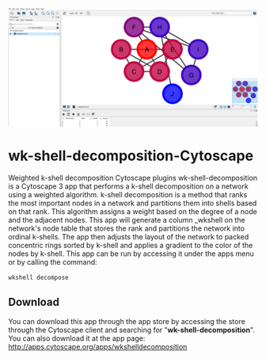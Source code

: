 ![alt text](https://raw.githubusercontent.com/smukhtarlab/wk-shell-decomposition-Cytoscape/master/Example%20Network%20Layout.png?raw=true)

# wk-shell-decomposition-Cytoscape
Weighted k-shell decomposition Cytoscape plugins
wk-shell-decomposition is a Cytoscape 3 app that performs a k-shell decomposition on a network using a weighted algorithm. k-shell decomposition is a method that ranks the most important nodes in a network and partitions them into shells based on that rank. This algorithm assigns a weight based on the degree of a node and the adjacent nodes. This app will generate a column _wkshell on the network's node table that stores the rank and partitions the network into ordinal k-shells. The app then adjusts the layout of the network to packed concentric rings sorted by k-shell and applies a gradient to the color of the nodes by k-shell. This app can be run by accessing it under the apps menu or by calling the command:

```javascript
wkshell decompose
```

## Download
You can download this app through the app store by accessing the store through the Cytoscape client and searching for "**wk-shell-decomposition**". You can also download it at the app page: http://apps.cytoscape.org/apps/wkshelldecomposition
